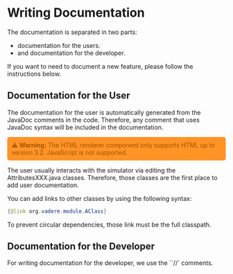 <style>
.alert-warning {
  color: rgb(162,82,0) !important;
  padding: 10px;
    background-color: rgb(255,147,38);
    border-color: rgb(255,147,38);
    border-radius: 5px;
    border-color: rgb(162,82,0);
}
</style>

# Writing Documentation
The documentation is separated in two parts: 
- documentation for the users. 
- and documentation for the developer.

If you want to need to document a new feature, please follow the instructions below.

## Documentation for the User
The documentation for the user is automatically generated from the JavaDoc comments in the code.
Therefore, any comment that uses JavaDoc syntax will be included in the documentation.

<div class="alert-warning">
  <strong>⚠ Warning:</strong> The HTML renderer component only supports HTML up to version 3.2. JavaScript is not supported.
</div>

The user usually interacts with the simulator via editing the AttributesXXX.java classes. 
Therefore, those classes are the first place to add user documentation.

You can add links to other classes by using the following syntax:
```java
{@link org.vadere.module.AClass}
```
To prevent circular dependencies, those link must be the full classpath.

## Documentation for the Developer
For writing documentation for the developer, we use the ``//` comments.